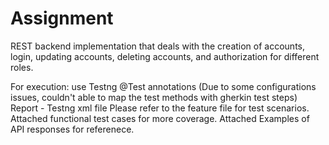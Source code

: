 # Assignment
REST backend implementation that deals with the creation of accounts, login, updating accounts, deleting accounts, and authorization for different roles.

For execution: use Testng @Test annotations 
(Due to some configurations issues, couldn't able to map the test methods with gherkin test steps)
Report - Testng xml file
Please refer to the feature file for test scenarios.
Attached functional test cases for more coverage.
Attached Examples of API responses for referenece.

